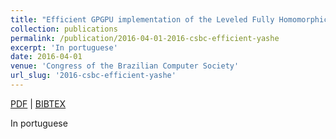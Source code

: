```yaml
---
title: "Efficient GPGPU implementation of the Leveled Fully Homomorphic Encryption scheme YASHE"
collection: publications
permalink: /publication/2016-04-01-2016-csbc-efficient-yashe
excerpt: 'In portuguese'
date: 2016-04-01
venue: 'Congress of the Brazilian Computer Society'
url_slug: '2016-csbc-efficient-yashe'
---
```


<a href='http://pdroalves.github.io/files/publications/2016-csbc-efficient-yashe.pdf'>PDF</a> | <a href='http://pdroalves.github.io/files/publications/2016-csbc-efficient-yashe.bib'>BIBTEX</a>

In portuguese
